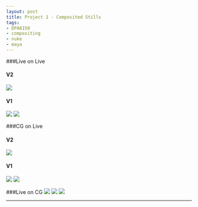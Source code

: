```yaml
---
layout: post
title: Project 1 - Composited Stills
tags:
- DPA8150
- compositing
- nuke
- maya
---
```


###Live on Live

#### V2
<a href="http://i.imgur.com/2xcBbRi.jpg"><img src="http://i.imgur.com/2xcBbRi.jpg"/></a>

#### V1
<a href="http://i.imgur.com/EshUhUK.jpg"><img src="http://i.imgur.com/EshUhUK.jpg"/></a>
<a href="http://i.imgur.com/gMKQ1wW.png"><img src="http://i.imgur.com/gMKQ1wW.png"/></a>

###CG on Live
#### V2
<a href="http://i.imgur.com/uyOGlwH.jpg"><img src="http://i.imgur.com/uyOGlwH.jpg"/></a>

#### V1
<a href="http://i.imgur.com/vvHv1vx.jpg"><img src="http://i.imgur.com/vvHv1vx.jpg"/></a>
<a href="http://i.imgur.com/nWV0QyU.png"><img src="http://i.imgur.com/nWV0QyU.png"/></a>


###Live on CG
<a href="http://i.imgur.com/NMZK75W.jpg"><img src="http://i.imgur.com/NMZK75W.jpg"/></a>
<a href="http://i.imgur.com/TuMZD3l.png"><img src="http://i.imgur.com/TuMZD3l.jpg"/></a>
<a href="http://i.imgur.com/QkbEcj8.png"><img src="http://i.imgur.com/QkbEcj8.jpg"/></a>

---

